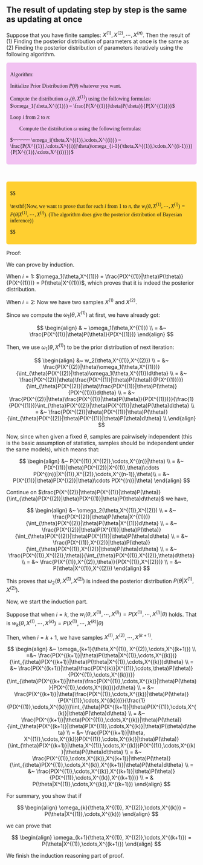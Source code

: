 ## The result of updating step by step is the same as updating at once

Suppose that you have finite samples: $X^{(1)}, X^{(2)},\cdots,X^{(n)}$. Then the result of (1) Finding the posterior distribution of parameters at once is the same as (2) Finding the posterior distribution of parameters iteratively using the following algorithm.

<div style="background-color: #f2c2f2; padding: 10px; border-radius: 5px; font-family: 'Times New Roman', Times, serif;">

Algorithm:

Initialize Prior Distribution $P(\theta)$ whatever you want.

Compute the distribution $\omega_1(\theta,X^{(1)})$ using the following formulas: $\omega_1(\theta,X^{(1)}) = \frac{P(X^{(1)}|\theta)P(\theta)}{P(X^{(1)})}$

Loop $i$ from $2$ to $n$:

  $~~~~~~$ Compute the distribution $\omega$ using the following formulas: 
  
  $~~~~~~ \omega_i(\theta,X^{(1)},\cdots,X^{(i)}) = \frac{P(X^{(1)},\cdots,X^{(i)}|\theta)\omega_{i-1}(\theta,X^{(1)},\cdots,X^{(i-1)})}{P(X^{(1)},\cdots,X^{(i)})}$

</div>

$~~~~~~~~~~~~~~~~~~~~~~~~~~~~~~~$
<div style="background-color: #fc2e; padding: 10px; border-radius: 5px; font-family: 'Times New Roman', Times, serif;">

$$

\textbf{Now, we want to prove that for each $i$ from $1$ to $n$, the $w_i(\theta,X^{(1)},\cdots,X^{(i)}) = P(\theta|X^{(1)},\cdots,X^{(i)})$. (The algorithm does give the posterior distribution of Bayesian inference)}

$$

</div>

Proof: 

We can prove by induction.

When $i = 1$: $\omega_1(\theta,X^{(1)}) = \frac{P(X^{(1)}|\theta)P(\theta)}{P(X^{(1)})} = P(\theta|X^{(1)})$, which proves that it is indeed the posterior distribution.

When $i = 2$: Now we have two samples $X^{(1)}$ and $X^{(2)}$.

Since we compute the $\omega_1(\theta,X^{(1)})$ at first, we have already got:

$$
\begin{align}
& ~ \omega_1(\theta,X^{(1)}) \\
= &~ \frac{P(X^{(1)}|\theta)P(\theta)}{P(X^{(1)})}
\end{align}
$$

Then, we use $\omega_1(\theta,X^{(1)})$ to be the prior distribution of next iteration:

$$
\begin{align}
&~ w_2(\theta,X^{(1)},X^{(2)}) \\
= &~ \frac{P(X^{(2)}|\theta)\omega_1(\theta,X^{(1)})}{\int_{\theta}P(X^{(2)}|\theta)\omega_1(\theta,X^{(1)})d\theta} \\
= &~ \frac{P(X^{(2)}|\theta)\frac{P(X^{(1)}|\theta)P(\theta)}{P(X^{(1)})}}{\int_{\theta}P(X^{(2)}|\theta)\frac{P(X^{(1)}|\theta)P(\theta)}{P(X^{(1)})}d\theta} \\
= &~ \frac{P(X^{(2)}|\theta)\frac{P(X^{(1)}|\theta)P(\theta)}{P(X^{(1)})}}{\frac{1}{P(X^{(1)})}\int_{\theta}P(X^{(2)}|\theta)P(X^{(1)}|\theta)P(\theta)d\theta} \\
= &~ \frac{P(X^{(2)}|\theta)P(X^{(1)}|\theta)P(\theta)}{\int_{\theta}P(X^{(2)}|\theta)P(X^{(1)}|\theta)P(\theta)d\theta} \\
\end{align}
$$

Now, since when given a fixed $\theta$, samples are pairwisely independent (this is the basic assumption of statistics, samples should be independent under the same models), which means that:

$$
\begin{align}
&~ P(X^{(1)},X^{(2)},\cdots,X^{(n)}|\theta) \\
= &~ P(X^{(1)}|\theta)P(X^{(2)}|X^{(1)},\theta)\cdots P(X^{(n)}|X^{(1)},X^{(2)},\cdots,X^{(n-1)},\theta)\\
= &~ P(X^{(1)}|\theta)P(X^{(2)}|\theta)\cdots P(X^{(n)}|\theta)
\end{align}
$$

Continue on $\frac{P(X^{(2)}|\theta)P(X^{(1)}|\theta)P(\theta)}{\int_{\theta}P(X^{(2)}|\theta)P(X^{(1)}|\theta)P(\theta)d\theta}$ we have,

$$
\begin{align}
&~ \omega_2(\theta,X^{(1)},X^{(2)}) \\
= &~ \frac{P(X^{(2)}|\theta)P(\theta|X^{(1)})}{\int_{\theta}P(X^{(2)}|\theta)P(\theta|X^{(1)})d\theta} \\
= &~ \frac{P(X^{(2)}|\theta)P(X^{(1)}|\theta)P(\theta)}{\int_{\theta}P(X^{(2)}|\theta)P(X^{(1)}|\theta)P(\theta)d\theta} \\
= &~ \frac{P(X^{(1)},X^{(2)}|\theta)P(\theta)}{\int_{\theta}P(X^{(1)},X^{(2)}|\theta)P(\theta)d\theta} \\
= &~ \frac{P(X^{(1)},X^{(2)},\theta)}{\int_{\theta}P(X^{(1)},X^{(2)},\theta)d\theta} \\
= &~ \frac{P(X^{(1)},X^{(2)},\theta)}{P(X^{(1)},X^{(2)})} \\
= &~ P(\theta|X^{(1)},X^{(2)})
\end{align}
$$

This proves that $\omega_2(\theta,X^{(1)},X^{(2)})$ is indeed the posterior distribution $P(\theta|X^{(1)},X^{(2)})$.

Now, we start the induction part.

Suppose that when $i = k$, the $w_i(\theta,X^{(1)},\cdots,X^{(i)}) = P(X^{(1)},\cdots,X^{(i)}|\theta)$ holds. That is $w_k(\theta,X^{(1)},\cdots,X^{(k)}) = P(X^{(1)},\cdots,X^{(k)}|\theta)$

Then, when $i = k+1$, we have samples $X^{(1)}, X^{(2)},\cdots,X^{(k+1)}$.

$$
\begin{align}
&~ \omega_{k+1}(\theta,X^{(1)}, X^{(2)},\cdots,X^{(k+1)}) \\
=&~ \frac{P(X^{(k+1)}|\theta)P(\theta|X^{(1)},\cdots,X^{(k)})}{\int_{\theta}P(X^{(k+1)}|\theta)P(\theta|X^{(1)},\cdots,X^{(k)})d\theta} \\
= &~ \frac{P(X^{(k+1)}|\theta)\frac{P(X^{(k)}|X^{(1)},\cdots,\theta)P(\theta)}{P(X^{(1)},\cdots,X^{(k)})}}{\int_{\theta}P(X^{(k+1)}|\theta)\frac{P(X^{(1)},\cdots,X^{(k)}|\theta)P(\theta)}{P(X^{(1)},\cdots,X^{(k)})}d\theta} \\
= &~ \frac{P(X^{(k+1)}|\theta)\frac{P(X^{(1)},\cdots,X^{(k)}|\theta)P(\theta)}{P(X^{(1)},\cdots,X^{(k)})}}{\frac{1}{P(X^{(1)},\cdots,X^{(k)})}\int_{\theta}P(X^{(k+1)}|\theta)P(X^{(1)},\cdots,X^{(k)}|\theta)P(\theta)d\theta} \\
= &~ \frac{P(X^{(k+1)}|\theta)P(X^{(1)},\cdots,X^{(k)}|\theta)P(\theta)}{\int_{\theta}P(X^{(k+1)}|\theta)P(X^{(1)},\cdots,X^{(k)}|\theta)P(\theta)d\theta} \\
= &~ \frac{P(X^{(k+1)}|\theta, X^{(1)},\cdots,X^{(k)})P(X^{(1)},\cdots,X^{(k)}|\theta)P(\theta)}{\int_{\theta}P(X^{(k+1)}|\theta,X^{(1)},\cdots,X^{(k)})P(X^{(1)},\cdots,X^{(k)}|\theta)P(\theta)d\theta} \\
= &~ \frac{P(X^{(1)},\cdots,X^{(k)},X^{(k+1)}|\theta)P(\theta)}{\int_{\theta}P(X^{(1)},\cdots,X^{(k)},X^{(k+1)}|\theta)P(\theta)d\theta} \\
= &~ \frac{P(X^{(1)},\cdots,X^{(k)},X^{(k+1)}|\theta)P(\theta)}{P(X^{(1)},\cdots,X^{(k)},X^{(k+1)})} \\
= & P(\theta|X^{(1)},\cdots,X^{(k)},X^{(k+1)})
\end{align}
$$

For summary, you show that if 

$$
\begin{align}
\omega_{k}(\theta,X^{(1)}, X^{(2)},\cdots,X^{(k)}) = P(\theta|X^{(1)},\cdots,X^{(k)})
\end{align}
$$

we can prove that 

$$
\begin{align}
\omega_{k+1}(\theta,X^{(1)}, X^{(2)},\cdots,X^{(k+1)}) = P(\theta|X^{(1)},\cdots,X^{(k+1)})
\end{align}
$$

We finish the induction reasoning part of proof.
